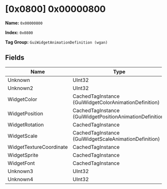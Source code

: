 # [0x0800] 0x00000800

**Name:** ```0x00000800```

**Index:** ```0x0800```

**Tag Group:** ```GuiWidgetAnimationDefinition (wgan)```

## Fields

Name	| Type	| Value
---	|---	|---	|
Unknown	|UInt32	|0
Unknown2	|UInt32	|0
WidgetColor	|CachedTagInstance (GuiWidgetColorAnimationDefinition)	|[[0x07F5] 0x000007F5](../GuiWidgetColorAnimationDefinition/07F5.md)
WidgetPosition	|CachedTagInstance (GuiWidgetPositionAnimationDefinition)	|[[0x0802] 0x00000802](../GuiWidgetPositionAnimationDefinition/0802.md)
WidgetRotation	|CachedTagInstance	|null
WidgetScale	|CachedTagInstance (GuiWidgetScaleAnimationDefinition)	|[[0x076D] 0x0000076D](../GuiWidgetScaleAnimationDefinition/076D.md)
WidgetTextureCoordinate	|CachedTagInstance	|null
WidgetSprite	|CachedTagInstance	|null
WidgetFont	|CachedTagInstance	|null
Unknown3	|UInt32	|0
Unknown4	|UInt32	|0


